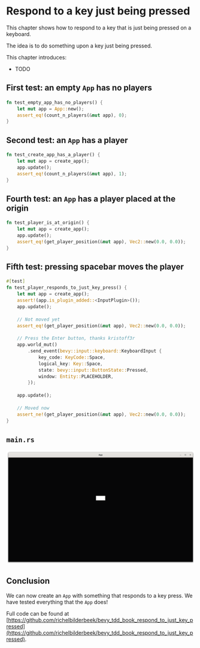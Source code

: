 # Respond to a key just being pressed

This chapter shows how to respond to a key that is just being
pressed on a keyboard.

The idea is to do something upon a key just being pressed.

This chapter introduces:

- TODO

## First test: an empty `App` has no players

```rust
fn test_empty_app_has_no_players() {
    let mut app = App::new();
    assert_eq!(count_n_players(&mut app), 0);
}

```

## Second test: an `App` has a player

```rust
fn test_create_app_has_a_player() {
    let mut app = create_app();
    app.update();
    assert_eq!(count_n_players(&mut app), 1);
}
```

## Fourth test: an `App` has a player placed at the origin

```rust
fn test_player_is_at_origin() {
    let mut app = create_app();
    app.update();
    assert_eq!(get_player_position(&mut app), Vec2::new(0.0, 0.0));
}

```

## Fifth test: pressing spacebar moves the player

```rust
#[test]
fn test_player_responds_to_just_key_press() {
    let mut app = create_app();
    assert!(app.is_plugin_added::<InputPlugin>());
    app.update();

    // Not moved yet
    assert_eq!(get_player_position(&mut app), Vec2::new(0.0, 0.0));

    // Press the Enter button, thanks kristoff3r
    app.world_mut()
        .send_event(bevy::input::keyboard::KeyboardInput {
            key_code: KeyCode::Space,
            logical_key: Key::Space,
            state: bevy::input::ButtonState::Pressed,
            window: Entity::PLACEHOLDER,
        });

    app.update();

    // Moved now
    assert_ne!(get_player_position(&mut app), Vec2::new(0.0, 0.0));
}
```

## `main.rs`

![The App in action](respond_to_just_key_pressed.png)

## Conclusion

We can now create an `App` with something that responds
to a key press.
We have tested everything that the `App` does!

Full code can be found at [https://github.com/richelbilderbeek/bevy_tdd_book_respond_to_just_key_pressed](https://github.com/richelbilderbeek/bevy_tdd_book_respond_to_just_key_pressed).
